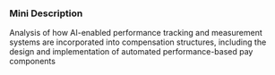 ### Mini Description

Analysis of how AI-enabled performance tracking and measurement systems are incorporated into compensation structures, including the design and implementation of automated performance-based pay components
